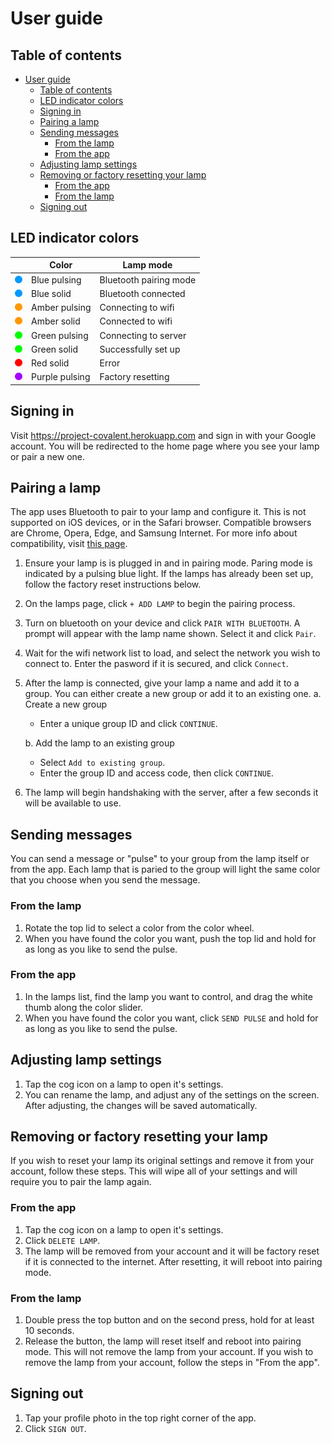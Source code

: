 # User guide

## Table of contents
- [User guide](#user-guide)
  - [Table of contents](#table-of-contents)
  - [LED indicator colors](#led-indicator-colors)
  - [Signing in](#signing-in)
  - [Pairing a lamp](#pairing-a-lamp)
  - [Sending messages](#sending-messages)
    - [From the lamp](#from-the-lamp)
    - [From the app](#from-the-app)
  - [Adjusting lamp settings](#adjusting-lamp-settings)
  - [Removing or factory resetting your lamp](#removing-or-factory-resetting-your-lamp)
    - [From the app](#from-the-app-1)
    - [From the lamp](#from-the-lamp-1)
  - [Signing out](#signing-out)

## LED indicator colors
|                                                        | Color                  | Lamp mode              |
|--------------------------------------------------------|------------------------|------------------------|
| <img src="indicators/dot-blue-pulse.svg" width='12'>   | Blue pulsing           | Bluetooth pairing mode |
| <img src="indicators/dot-blue.svg" width='12'>         | Blue solid             | Bluetooth connected    |
| <img src="indicators/dot-amber-pulse.svg" width='12'>  | Amber pulsing          | Connecting to wifi     |
| <img src="indicators/dot-amber.svg" width='12'>        | Amber solid            | Connected to wifi      |
| <img src="indicators/dot-green-pulse.svg" width='12'>  | Green pulsing          | Connecting to server   |
| <img src="indicators/dot-green.svg" width='12'>        | Green solid            | Successfully set up    |
| <img src="indicators/dot-red.svg" width='12'>          | Red solid              | Error                  |
| <img src="indicators/dot-purple-pulse.svg" width='12'> | Purple pulsing         | Factory resetting      |



## Signing in
Visit https://project-covalent.herokuapp.com and sign in with your Google account. You will be redirected to the home page where you see your lamp or pair a new one.

## Pairing a lamp
The app uses Bluetooth to pair to your lamp and configure it. This is not supported on iOS devices, or in the Safari browser. Compatible browsers are Chrome, Opera, Edge, and Samsung Internet. For more info about compatibility, visit [this page](https://developer.mozilla.org/en-US/docs/Web/API/Web_Bluetooth_API#browser_compatibility).

1. Ensure your lamp is is plugged in and in pairing mode. Paring mode is indicated by a pulsing blue light. If the lamps has already been set up, follow the factory reset instructions below.
2. On the lamps page, click `+ ADD LAMP` to begin the pairing process.
3. Turn on bluetooth on your device and click `PAIR WITH BLUETOOTH`. A prompt will appear with the lamp name shown. Select it and click `Pair`.
4. Wait for the wifi network list to load, and select the network you wish to connect to. Enter the pasword if it is secured, and click `Connect`.
5. After the lamp is connected, give your lamp a name and add it to a group. You can either create a new group or add it to an existing one.
    a. Create a new group
    -  Enter a unique group ID and click `CONTINUE`.
    
    b. Add the lamp to an existing group
    - Select `Add to existing group`.
    - Enter the group ID and access code, then click `CONTINUE`.
6. The lamp will begin handshaking with the server, after a few seconds it will be available to use.

## Sending messages
You can send a message or "pulse" to your group from the lamp itself or from the app. Each lamp that is paried to the group will light the same color that you choose when you send the message.

### From the lamp
1. Rotate the top lid to select a color from the color wheel.
2. When you have found the color you want, push the top lid and hold for as long as you like to send the pulse.

### From the app
1. In the lamps list, find the lamp you want to control, and drag the white thumb along the color slider.
2. When you have found the color you want, click `SEND PULSE` and hold for as long as you like to send the pulse.

## Adjusting lamp settings
1. Tap the cog icon on a lamp to open it's settings.
2. You can rename the lamp, and adjust any of the settings on the screen. After adjusting, the changes will be saved automatically.

## Removing or factory resetting your lamp
If you wish to reset your lamp its original settings and remove it from your account, follow these steps. This will wipe all of your settings and will require you to pair the lamp again.
### From the app
1. Tap the cog icon on a lamp to open it's settings.
2. Click `DELETE LAMP`.
3. The lamp will be removed from your account and it will be factory reset if it is connected to the internet. After resetting, it will reboot into pairing mode.

### From the lamp
1. Double press the top button and on the second press, hold for at least 10 seconds.
2. Release the button, the lamp will reset itself and reboot into pairing mode. This will not remove the lamp from your account. If you wish to remove the lamp from your account, follow the steps in "From the app".

## Signing out
1. Tap your profile photo in the top right corner of the app.
2. Click `SIGN OUT`.